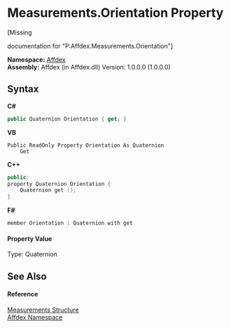 # Measurements.Orientation Property 
 

\[Missing <summary> documentation for "P:Affdex.Measurements.Orientation"\]

**Namespace:**&nbsp;<a href="b8038333-b12e-8ea1-a2ce-74c8d611fa89">Affdex</a><br />**Assembly:**&nbsp;Affdex (in Affdex.dll) Version: 1.0.0.0 (1.0.0.0)

## Syntax

**C#**<br />
``` C#
public Quaternion Orientation { get; }
```

**VB**<br />
``` VB
Public ReadOnly Property Orientation As Quaternion
	Get
```

**C++**<br />
``` C++
public:
property Quaternion Orientation {
	Quaternion get ();
}
```

**F#**<br />
``` F#
member Orientation : Quaternion with get

```


#### Property Value
Type: Quaternion

## See Also


#### Reference
<a href="250758ee-f31b-3c62-f84a-0b5504debb9b">Measurements Structure</a><br /><a href="b8038333-b12e-8ea1-a2ce-74c8d611fa89">Affdex Namespace</a><br />